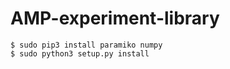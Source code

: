 # AMP-experiment-library
```
$ sudo pip3 install paramiko numpy
$ sudo python3 setup.py install
```
